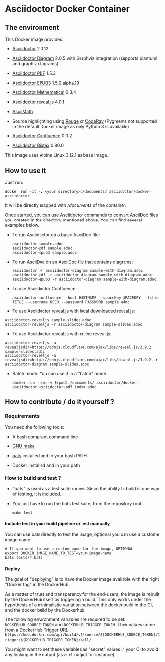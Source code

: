 # Asciidoctor Docker Container

## The environment

This Docker image provides:

-   [Asciidoctor](https://asciidoctor.org/) 2.0.12

-   [Asciidoctor Diagram](https://asciidoctor.org/docs/asciidoctor-diagram/) 2.0.5 with Graphviz integration (supports plantuml and graphiz diagrams)

-   [Asciidoctor PDF](https://asciidoctor.org/docs/asciidoctor-pdf/) 1.5.3

-   [Asciidoctor EPUB3](https://asciidoctor.org/docs/asciidoctor-epub3/) 1.5.0.alpha.19

-   [Asciidoctor Mathematical](https://github.com/asciidoctor/asciidoctor-mathematical) 0.3.4

-   [Asciidoctor reveal.js](https://asciidoctor.org/docs/asciidoctor-revealjs/) 4.0.1

-   [AsciiMath](https://rubygems.org/gems/asciimath)

-   Source highlighting using [Rouge](http://rouge.jneen.net) or [CodeRay](https://rubygems.org/gems/coderay) (Pygments not supported in the default Docker image as only Python 3 is available)

-   [Asciidoctor Confluence](https://github.com/asciidoctor/asciidoctor-confluence) 0.0.2

-   [Asciidoctor Bibtex](https://github.com/asciidoctor/asciidoctor-bibtex) 0.80.0

This image uses Alpine Linux 3.12.1 as base image.

## How to use it

Just run:

    docker run -it -v <your directory>:/documents/ asciidoctor/docker-asciidoctor

It will be directly mapped with */documents* of the container.

Once started, you can use Asciidoctor commands to convert AsciiDoc files you created in the directory mentioned above. You can find several examples below.

-   To run Asciidoctor on a basic AsciiDoc file:

        asciidoctor sample.adoc
        asciidoctor-pdf sample.adoc
        asciidoctor-epub3 sample.adoc

-   To run AsciiDoc on an AsciiDoc file that contains diagrams:

        asciidoctor -r asciidoctor-diagram sample-with-diagram.adoc
        asciidoctor-pdf -r asciidoctor-diagram sample-with-diagram.adoc
        asciidoctor-epub3 -r asciidoctor-diagram sample-with-diagram.adoc

-   To use Asciidoctor Confluence:

        asciidoctor-confluence --host HOSTNAME --spaceKey SPACEKEY --title TITLE --username USER --password PASSWORD sample.adoc

-   To use Asciidoctor reveal.js with local downloaded reveal.js:

<!-- -->

    asciidoctor-revealjs sample-slides.adoc
    asciidoctor-revealjs -r asciidoctor-diagram sample-slides.adoc

-   To use Asciidoctor reveal.js with online reveal.js:

<!-- -->

    asciidoctor-revealjs -a revealjsdir=https://cdnjs.cloudflare.com/ajax/libs/reveal.js/3.9.2 sample-slides.adoc
    asciidoctor-revealjs -a revealjsdir=https://cdnjs.cloudflare.com/ajax/libs/reveal.js/3.9.2 -r asciidoctor-diagram sample-slides.adoc

-   Batch mode. You can use it in a "batch" mode

        docker run --rm -v $(pwd):/documents/ asciidoctor/docker-asciidoctor asciidoctor-pdf index.adoc

## How to contribute / do it yourself ?

### Requirements

You need the following tools:

-   A bash compliant command line

-   [GNU make](http://man7.org/linux/man-pages/man1/make.1.html)

-   [bats](https://github.com/sstephenson/bats) installed and in your bash PATH

-   Docker installed and in your path

### How to build and test ?

-   "bats" is used as a test suite runner. Since the ability to build is one way of testing, it is included.

-   You just have to run the bats test suite, from the repository root:

        make test

#### Include test in your build pipeline or test manually

You can use bats directly to test the image, optional you can use a custome image name:

    # If you want to use a custom name for the image, OPTIONAL
    export DOCKER_IMAGE_NAME_TO_TEST=your-image-name
    bats tests/*.bats

#### Deploy

The goal of "deploying" is to have the Docker image available with the right "Docker tag" in the DockerHub.

As a matter of trust and transparency for the end-users, the image is rebuilt by the DockerHub itself by triggering a build.
This only works under the hypothesis of a minimalistic variation between the docker build in the CI, and the docker build by the Dockerhub.

The following environment variables are required to be set: `DOCKERHUB_SOURCE_TOKEN` and `DOCKERHUB_TRIGGER_TOKEN`.
Their values come from a DockerHub Trigger URL: `https://hub.docker.com/api/build/v1/source/${DOCKERHUB_SOURCE_TOKEN}/trigger/${DOCKERHUB_TRIGGER_TOKEN}/call/`.

You might want to set these variables as "secret" values in your CI to avoid any leaking in the output (as `curl` output for instance).
